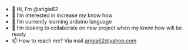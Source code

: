 - 👋 Hi, I’m @arigia62
- 👀 I’m interested in increase my know how
- 🌱 I’m currently learning arduino language
- 💞️ I’m looking to collaborate on new project when my know how will be ready
- 📫 How to reach me? Via mail arigia62@yahoo.com

<!---
arigia62/arigia62 is a ✨ special ✨ repository because its `README.md` (this file) appears on your GitHub profile.
You can click the Preview link to take a look at your changes.
--->
